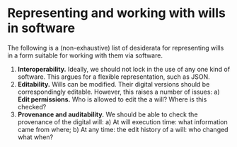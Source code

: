 # Representing and working with wills in software

The following is a (non-exhaustive) list of desiderata for representing wills in a form suitable for working with them via software.  

1) **Interoperability.**  Ideally, we should not lock in the use of any one kind of software.  This argues for a flexible representation, such as JSON.
2) **Editability.** Wills can be modified.  Their digital versions should be correspondingly editable.  However, this raises a number of issues:
    a) **Edit permissions.** Who is allowed to edit the a will?  Where is this checked?
3) **Provenance and auditability.** We should be able to check the provenance of the digital will:
    a) At will execution time: what information came from where;
    b) At any time: the edit history of a will: who changed what when?


